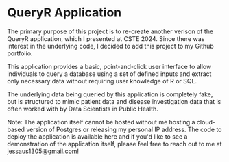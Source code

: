 # QueryR Application

The primary purpose of this project is to re-create another verison of the QueryR application, which I presented at CSTE 2024. Since there was interest in the underlying code, I decided to add this project to my Github portfolio. 

This application provides a basic, point-and-click user interface to allow individuals to query a database using a set of defined inputs and extract only necessary data without requiring user knowledge of R or SQL. 

The underlying data being queried by this application is completely fake, but is structured to mimic patient data and disease investigation data that is often worked with by Data Scientists in Public Health. 

Note: The application itself cannot be hosted without me hosting a cloud-based version of Postgres or releasing my personal IP address. The code to deploy the application is available here and if you'd like to see a demonstration of the application itself, please feel free to reach out to me at jessaus1305@gmail.com!